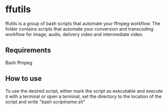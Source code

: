 # ffutils
ffutils is a group of bash scripts that automate your ffmpeg workflow. The folder contains scripts that automate your conversion and transcoding workflow for image, audio, delivery video and intermediate video.


## Requirements
Bash
ffmpeg

## How to use
To use the desired script, either mark the script as executable and execute it with a terminal or open a terminal, set the directory to the location of the script and write "bash *scriptname.sh*"
